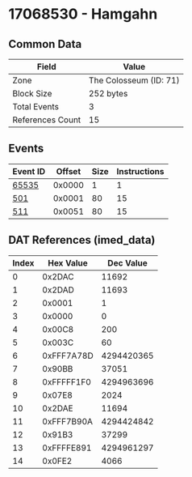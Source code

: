 # 17068530 - Hamgahn

## Common Data

| Field            | Value                  |
|------------------|------------------------|
| Zone             | The Colosseum (ID: 71) |
| Block Size       | 252 bytes              |
| Total Events     | 3                      |
| References Count | 15                     |

## Events

| Event ID            | Offset   |   Size |   Instructions |
|---------------------|----------|--------|----------------|
| [65535](./65535.md) | 0x0000   |      1 |              1 |
| [501](./501.md)     | 0x0001   |     80 |             15 |
| [511](./511.md)     | 0x0051   |     80 |             15 |

## DAT References (imed_data)

|   Index | Hex Value   |   Dec Value |
|---------|-------------|-------------|
|       0 | 0x2DAC      |       11692 |
|       1 | 0x2DAD      |       11693 |
|       2 | 0x0001      |           1 |
|       3 | 0x0000      |           0 |
|       4 | 0x00C8      |         200 |
|       5 | 0x003C      |          60 |
|       6 | 0xFFF7A78D  |  4294420365 |
|       7 | 0x90BB      |       37051 |
|       8 | 0xFFFFF1F0  |  4294963696 |
|       9 | 0x07E8      |        2024 |
|      10 | 0x2DAE      |       11694 |
|      11 | 0xFFF7B90A  |  4294424842 |
|      12 | 0x91B3      |       37299 |
|      13 | 0xFFFFE891  |  4294961297 |
|      14 | 0x0FE2      |        4066 |
